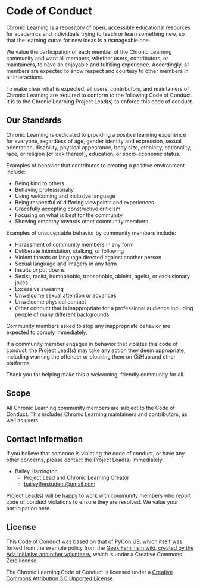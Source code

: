 # Code of Conduct

Chronic Learning is a repository of open, accessible educational resources for academics and individuals trying to teach or learn something new, so that the learning curve for new ideas is a manageable one.

We value the participation of each member of the Chronic Learning community and want all members, whether users, contributors, or maintainers, to have an enjoyable and fulfilling experience. Accordingly, all members are expected to show respect and courtesy to other members in all interactions.

To make clear what is expected, all users, contributors, and maintainers of Chronic Learning are required to conform to the following Code of Conduct. It is to the Chronic Learning Project Lead(s) to enforce this code of conduct.

## Our Standards

Chronic Learning is dedicated to providing a positive learning experience for everyone, regardless of age, gender identity and expression, sexual orientation, disability, physical appearance, body size, ethnicity, nationality, race, or religion (or lack thereof), education, or socio-economic status.

Examples of behavior that contributes to creating a positive environment include:

- Being kind to others
- Behaving professionally
- Using welcoming and inclusive language
- Being respectful of differing viewpoints and experiences
- Gracefully accepting constructive criticism
- Focusing on what is best for the community
- Showing empathy towards other community members

Examples of unacceptable behavior by community members include:

- Harassment of community members in any form
- Deliberate intimidation, stalking, or following
- Violent threats or language directed against another person
- Sexual language and imagery in any form
- Insults or put downs
- Sexist, racist, homophobic, transphobic, ableist, ageist, or exclusionary jokes
- Excessive swearing
- Unwelcome sexual attention or advances
- Unwelcome physical contact
- Other conduct that is inappropriate for a professional audience including people of many different backgrounds


Community members asked to stop any inappropriate behavior are expected to comply immediately.

If a community member engages in behavior that violates this code of conduct, the Project Lead(s) may take any action they deem appropriate, including warning the offender or blocking them on GitHub and other platforms.

Thank you for helping make this a welcoming, friendly community for all.

## Scope

All Chronic Learning community members are subject to the Code of Conduct. This includes Chronic Learning maintainers and contributors, as well as users.

## Contact Information

If you believe that someone is violating the code of conduct, or have any other concerns, please contact the Project Lead(s) immediately.

  * Bailey Harrington
      * Project Lead and Chronic Learning Creator
      * <baileythestudent@gmail.com>

Project Lead(s) will be happy to work with community members who report code of conduct violations to ensure they are resolved. We value your participation here.

## License

This Code of Conduct was based on [that of PyCon US](https://github.com/python/pycon-code-of-conduct/blob/master/code_of_conduct.md), which itself was forked from the example policy from the [Geek Feminism wiki, created by the Ada Initiative and other volunteers](http://geekfeminism.wikia.com/wiki/Conference_anti-harassment/Policy), which is under a Creative Commons Zero license.

The Chronic Learning Code of Conduct is licensed under a [Creative Commons Attribution 3.0 Unported License](http://creativecommons.org/licenses/by/3.0/).
